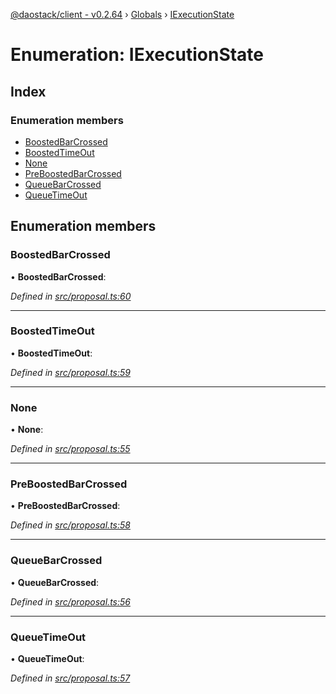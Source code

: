 [@daostack/client - v0.2.64](../README.md) › [Globals](../globals.md) › [IExecutionState](iexecutionstate.md)

# Enumeration: IExecutionState

## Index

### Enumeration members

* [BoostedBarCrossed](iexecutionstate.md#boostedbarcrossed)
* [BoostedTimeOut](iexecutionstate.md#boostedtimeout)
* [None](iexecutionstate.md#none)
* [PreBoostedBarCrossed](iexecutionstate.md#preboostedbarcrossed)
* [QueueBarCrossed](iexecutionstate.md#queuebarcrossed)
* [QueueTimeOut](iexecutionstate.md#queuetimeout)

## Enumeration members

###  BoostedBarCrossed

• **BoostedBarCrossed**:

*Defined in [src/proposal.ts:60](https://github.com/dorgtech/client/blob/19b4373/src/proposal.ts#L60)*

___

###  BoostedTimeOut

• **BoostedTimeOut**:

*Defined in [src/proposal.ts:59](https://github.com/dorgtech/client/blob/19b4373/src/proposal.ts#L59)*

___

###  None

• **None**:

*Defined in [src/proposal.ts:55](https://github.com/dorgtech/client/blob/19b4373/src/proposal.ts#L55)*

___

###  PreBoostedBarCrossed

• **PreBoostedBarCrossed**:

*Defined in [src/proposal.ts:58](https://github.com/dorgtech/client/blob/19b4373/src/proposal.ts#L58)*

___

###  QueueBarCrossed

• **QueueBarCrossed**:

*Defined in [src/proposal.ts:56](https://github.com/dorgtech/client/blob/19b4373/src/proposal.ts#L56)*

___

###  QueueTimeOut

• **QueueTimeOut**:

*Defined in [src/proposal.ts:57](https://github.com/dorgtech/client/blob/19b4373/src/proposal.ts#L57)*
